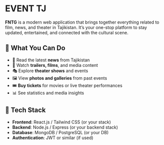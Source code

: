 # EVENT TJ

**FNTG** is a modern web application that brings together everything related to film, news, and theater in Tajikistan. It’s your one-stop platform to stay updated, entertained, and connected with the cultural scene.

## 🌟 What You Can Do

- 📰 Read the latest **news** from Tajikistan  
- 🎥 Watch **trailers, films**, and media content  
- 🎭 Explore **theater shows** and events  
- 🖼 View **photos and galleries** from past events  
- 🎟 **Buy tickets** for movies or live theater performances  
- 📊 See statistics and media insights

## 🔧 Tech Stack

- **Frontend**: React.js / Tailwind CSS (or your stack)  
- **Backend**: Node.js / Express (or your backend stack)  
- **Database**: MongoDB / PostgreSQL (or your DB)  
- **Authentication**: JWT or similar (if used)

